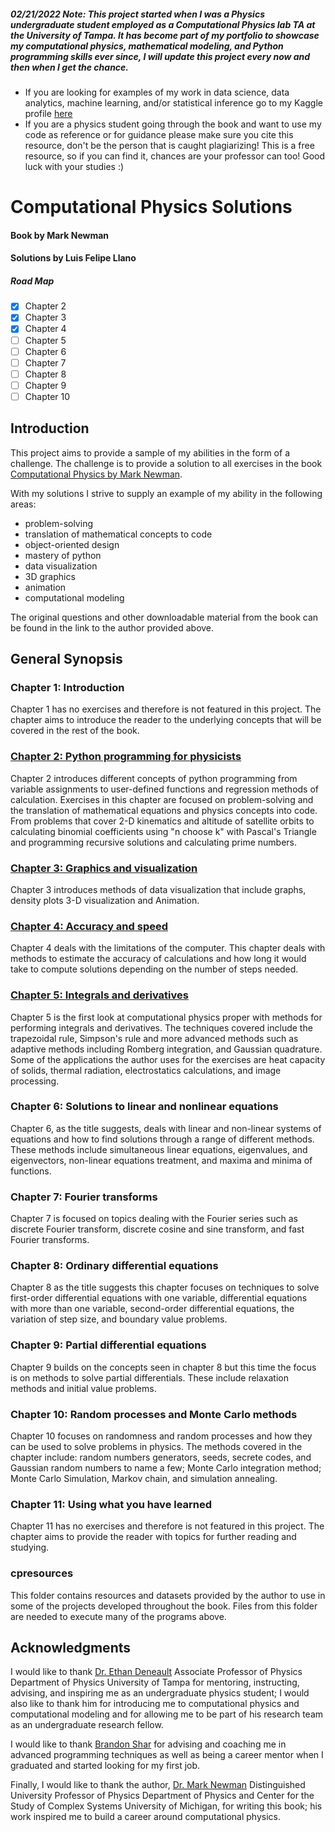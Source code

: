 ##### 02/21/2022 Note: This project started when I was a Physics undergraduate student employed as a Computational Physics lab TA at the University of Tampa. It has become part of my portfolio to showcase my computational physics, mathematical modeling, and Python programming skills ever since, I will update this project every now and then when I get the chance. 
- If you are looking for examples of my work in data science, data analytics, machine learning, and/or statistical inference go to my Kaggle profile [here](https://www.kaggle.com/lfelipe95/code) 
- If you are a physics student going through the book and want to use my code as reference or for guidance please make sure you cite this resource, don't be the person that is caught plagiarizing! This is a free resource, so if you can find it, chances are your professor can too! Good luck with your studies :)
# Computational Physics Solutions
#### Book by Mark Newman  
#### Solutions by Luis Felipe Llano

##### Road Map

- [x] Chapter 2
- [x] Chapter 3
- [x] Chapter 4
- [ ] Chapter 5
- [ ] Chapter 6
- [ ] Chapter 7
- [ ] Chapter 8 
- [ ] Chapter 9
- [ ] Chapter 10

## Introduction

This project aims to provide a sample of my abilities in the form of a challenge. The challenge is to provide a solution to all exercises in the book [Computational Physics by Mark Newman](http://www-personal.umich.edu/~mejn/cp/). 

With my solutions I strive to supply an example of my ability in the following areas:

- problem-solving 
- translation of mathematical concepts to code
- object-oriented design
- mastery of python 
- data visualization
- 3D graphics
- animation
- computational modeling

The original questions and other downloadable material from the book can be found in the link to the author provided above.

## General Synopsis


### Chapter 1: Introduction
Chapter 1 has no exercises and therefore is not featured in this project. The chapter aims to introduce the reader to the underlying concepts that will be covered in the rest of the book.

### [Chapter 2: Python programming for physicists](https://github.com/Nesador95/Computational-Physics-Solutions/tree/master/Chapter%202%20Python%20programming%20for%20physicists) 
Chapter 2 introduces different concepts of python programming from variable assignments to user-defined functions and regression methods of calculation. Exercises in this chapter are focused on problem-solving and the translation of mathematical equations and physics concepts into code. From problems that cover 2-D kinematics and altitude of satellite orbits to calculating binomial coefficients using "n choose k" with Pascal's Triangle and programming recursive solutions and calculating prime numbers.

### [Chapter 3: Graphics and visualization](https://github.com/Nesador95/Computational-Physics-Solutions/tree/master/Chapter%203%20Graphics%20Visualization%20Animation)
Chapter 3 introduces methods of data visualization that include graphs, density plots 3-D visualization and Animation.

### [Chapter 4: Accuracy and speed](https://github.com/Nesador95/Computational-Physics-Solutions/tree/master/Chapter%204%20Accuracy%20and%20Speed)
Chapter 4 deals with the limitations of the computer. This chapter deals with methods to estimate the accuracy of calculations and how long it would take to compute solutions depending on the number of steps needed.

### [Chapter 5: Integrals and derivatives](https://github.com/Nesador95/Computational-Physics-Solutions/tree/master/Chapter%205%20Integrals%20and%20derivatives)
Chapter 5 is the first look at computational physics proper with methods for performing integrals and derivatives. The techniques covered include the trapezoidal rule, Simpson's rule and more advanced methods such as adaptive methods including Romberg integration, and Gaussian quadrature. Some of the applications the author uses for the exercises are heat capacity of solids, thermal radiation, electrostatics calculations, and image processing. 

### Chapter 6: Solutions to linear and nonlinear equations
Chapter 6, as the title suggests, deals with linear and non-linear systems of equations and how to find solutions through a range of different methods. These methods include simultaneous linear equations, eigenvalues, and eigenvectors, non-linear equations treatment, and maxima and minima of functions.

### Chapter 7: Fourier transforms
Chapter 7 is focused on topics dealing with the Fourier series such as discrete Fourier transform, discrete cosine and sine transform, and fast Fourier transforms.

### Chapter 8: Ordinary differential equations
Chapter 8 as the title suggests this chapter focuses on techniques to solve first-order differential equations with one variable, differential equations with more than one variable, second-order differential equations, the variation of step size, and boundary value problems.

### Chapter 9: Partial differential equations
Chapter 9 builds on the concepts seen in chapter 8 but this time the focus is on methods to solve partial differentials. These include relaxation methods and initial value problems. 

### Chapter 10: Random processes and Monte Carlo methods
Chapter 10 focuses on randomness and random processes and how they can be used to solve problems in physics. The methods covered in the chapter include: random numbers generators, seeds, secrete codes, and Gaussian random numbers to name a few; Monte Carlo integration method; Monte Carlo Simulation, Markov chain, and simulation annealing.

### Chapter 11: Using what you have learned
Chapter 11 has no exercises and therefore is not featured in this project. The chapter aims to provide the reader with topics for further reading and studying.

### cpresources 
This folder contains resources and datasets provided by the author to use in some of the projects developed throughout the book. Files from this folder are needed to execute many of the programs above.

## Acknowledgments 

I would like to thank [Dr. Ethan Deneault](https://www.ut.edu/directory/deneault-ethan) Associate Professor of Physics Department of Physics University of Tampa for mentoring, instructing, advising, and inspiring me as an undergraduate physics student; I would also like to thank him for introducing me to computational physics and computational modeling and for allowing me to be part of his research team as an undergraduate research fellow.   

I would like to thank [Brandon Shar](https://www.linkedin.com/in/brandonshar/) for advising and coaching me in advanced programming techniques as well as being a career mentor when I graduated and started looking for my first job. 

Finally, I would like to thank the author, [Dr. Mark Newman](http://www-personal.umich.edu/~mejn/) Distinguished University Professor of Physics Department of Physics and Center for the Study of Complex Systems University of Michigan, for writing this book; his work inspired me to build a career around computational physics.

